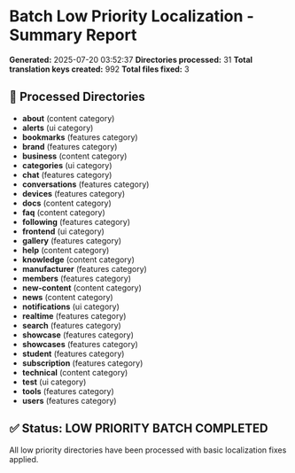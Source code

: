 # Batch Low Priority Localization - Summary Report

**Generated:** 2025-07-20 03:52:37
**Directories processed:** 31
**Total translation keys created:** 992
**Total files fixed:** 3

## 🎯 Processed Directories

- **about** (content category)
- **alerts** (ui category)
- **bookmarks** (features category)
- **brand** (features category)
- **business** (content category)
- **categories** (ui category)
- **chat** (features category)
- **conversations** (features category)
- **devices** (features category)
- **docs** (content category)
- **faq** (content category)
- **following** (features category)
- **frontend** (ui category)
- **gallery** (features category)
- **help** (content category)
- **knowledge** (content category)
- **manufacturer** (features category)
- **members** (features category)
- **new-content** (content category)
- **news** (content category)
- **notifications** (ui category)
- **realtime** (features category)
- **search** (features category)
- **showcase** (features category)
- **showcases** (features category)
- **student** (features category)
- **subscription** (features category)
- **technical** (content category)
- **test** (ui category)
- **tools** (features category)
- **users** (features category)

## ✅ Status: LOW PRIORITY BATCH COMPLETED

All low priority directories have been processed with basic localization fixes applied.

